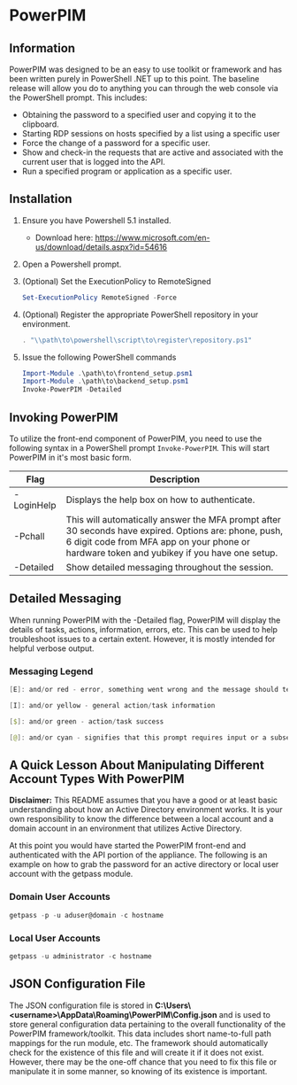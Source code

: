 # PowerPIM

## Information

PowerPIM was designed to be an easy to use toolkit or framework and has been written purely in PowerShell .NET up to this point. The baseline release will allow you do to anything you can through the web console via the PowerShell prompt. This includes:

* Obtaining the password to a specified user and copying it to the clipboard.
* Starting RDP sessions on hosts specified by a list using a specific user
* Force the change of a password for a specific user.
* Show and check-in the requests that are active and associated with the current user that is logged into the API.
* Run a specified program or application as a specific user.

## Installation

1. Ensure you have Powershell 5.1 installed.
   * Download here: <https://www.microsoft.com/en-us/download/details.aspx?id=54616>
2. Open a Powershell prompt.
3. (Optional) Set the ExecutionPolicy to RemoteSigned

    ```powershell
    Set-ExecutionPolicy RemoteSigned -Force
    ```

4. (Optional) Register the appropriate PowerShell repository in your environment.

    ```powershell
    . "\\path\to\powershell\script\to\register\repository.ps1"
    ```

5. Issue the following PowerShell commands

    ```powershell
    Import-Module .\path\to\frontend_setup.psm1
    Import-Module .\path\to\backend_setup.psm1
    Invoke-PowerPIM -Detailed
    ```

## Invoking PowerPIM

To utilize the front-end component of PowerPIM, you need to use the following syntax in a PowerShell prompt ```Invoke-PowerPIM```. This will start PowerPIM in it's most basic form.

| Flag                 | Description                                     |
|----------------------|-------------------------------------------------|
| -LoginHelp            | Displays the help box on how to authenticate.   |
| -Pchall               | This will automatically answer the MFA prompt after 30 seconds have expired. Options are: phone, push, 6 digit code from MFA app on your phone or hardware token and yubikey if you have one setup.
| -Detailed             | Show detailed messaging throughout the session. |

## Detailed Messaging

When running PowerPIM with the -Detailed flag, PowerPIM will display the details of tasks, actions, information, errors, etc. This can be used to help troubleshoot issues to a certain extent. However, it is mostly intended for helpful verbose output.

### Messaging Legend

```powershell
[E]: and/or red - error, something went wrong and the message should tell you what happened

[I]: and/or yellow - general action/task information

[$]: and/or green - action/task success

[@]: and/or cyan - signifies that this prompt requires input or a subsequent prompt will be displayed to the user that requires input
```

## A Quick Lesson About Manipulating Different Account Types With PowerPIM

**Disclaimer:** This README assumes that you have a good or at least basic understanding about how an Active Directory environment works. It is your own responsibility to know the difference between a local account and a domain account in an environment that utilizes Active Directory.

At this point you would have started the PowerPIM front-end and authenticated with the API portion of the appliance. The following is an example on how to grab the password for an active directory or local user account with the getpass module.

### Domain User Accounts

```powershell
getpass -p -u aduser@domain -c hostname
```

### Local User Accounts

```powershell
getpass -u administrator -c hostname
```

## JSON Configuration File

The JSON configuration file is stored in **C:\Users\\<username\>\AppData\Roaming\PowerPIM\\Config.json** and is used to store general configuration data pertaining to the overall functionality of the PowerPIM framework/toolkit. This data includes short name-to-full path mappings for the run module, etc. The framework should automatically check for the existence of this file and will create it if it does not exist. However, there may be the one-off chance that you need to fix this file or manipulate it in some manner, so knowing of its existence is important.
